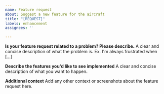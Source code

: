 ```yaml
---
name: Feature request
about: Suggest a new feature for the aircraft
title: "[REQUEST]"
labels: enhancement
assignees: ''

---
```


**Is your feature request related to a problem? Please describe.**
A clear and concise description of what the problem is. Ex. I'm always frustrated when [...]

**Describe the features you'd like to see implemented**
A clear and concise description of what you want to happen.

**Additional context**
Add any other context or screenshots about the feature request here.
